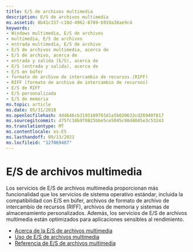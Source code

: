 ```yaml
---
title: E/S de archivos multimedia
description: E/S de archivos multimedia
ms.assetid: 8b41c157-c18d-4962-8709-b919a38ae9c4
keywords:
- Windows multimedia, E/S de archivos
- multimedia, E/S de archivos
- entrada multimedia, E/S de archivo
- E/S de archivos multimedia, acerca de
- E/S de archivo, acerca de
- entrada y salida (E/S), acerca de
- E/S (entrada y salida), acerca de
- E/S en búfer
- formato de archivo de intercambio de recursos (RIFF)
- RIFF (formato de archivo de intercambio de recursos)
- E/S de RIFF
- E/S personalizada
- E/S de memoria
ms.topic: article
ms.date: 05/31/2018
ms.openlocfilehash: 4dd646cb3195189765d1a5b020632cd26940f817
ms.sourcegitcommit: d75fc10b9f0825bbe5ce5045c90d4045e3c53243
ms.translationtype: MT
ms.contentlocale: es-ES
ms.lasthandoff: 09/13/2021
ms.locfileid: "127069487"
---
```

# <a name="multimedia-file-io"></a>E/S de archivos multimedia

Los servicios de E/S de archivos multimedia proporcionan más funcionalidad que los servicios de sistema operativo estándar, incluida la compatibilidad con E/S en búfer, archivos de formato de archivo de intercambio de recursos (RIFF), archivos de memoria y sistemas de almacenamiento personalizados. Además, los servicios de E/S de archivos multimedia están optimizados para aplicaciones sensibles al rendimiento.

-   [Acerca de la E/S de archivos multimedia](about-multimedia-file-i-o.md)
-   [Uso de E/S de archivos multimedia](using-multimedia-file-i-o.md)
-   [Referencia de E/S de archivos multimedia](multimedia-file-i-o-reference.md)

 

 




